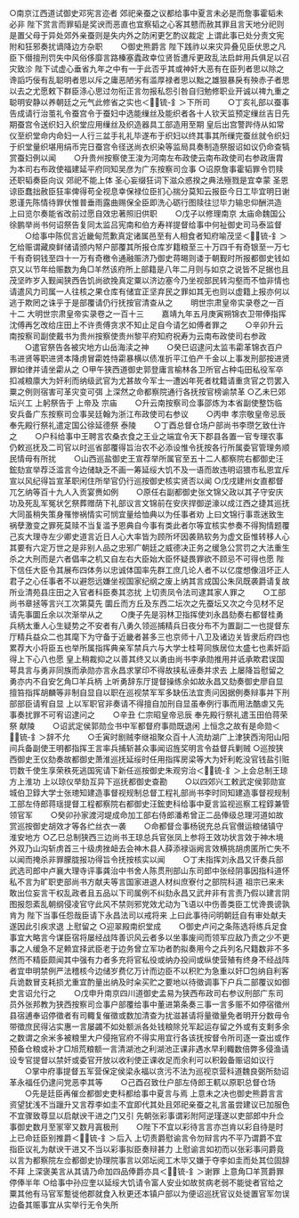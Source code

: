 <!-- { "loadSidebar": true } -->
○南京江西道试御史邓宪言迩者  郊祀亲蚕之议都给事中夏言未必是而詹事霍韬未必非  陛下赏言而罪韬是奖谀而恶直也宜察韬之心客其戆而赦其罪且言天地分祀则是置父母于异处郊外亲蚕则是失内外之防闲更乞酌议裁定  上谓此事已处分责文宪附和狂邪奏扰谪降边方杂职
　　○御史熊爵言  陛下践祚以来灾异叠见臣伏思之凡臣下僣擅刑罚失中风俗侈靡言路榛塞蠹政幸位贤哲遭斥更政乱法启衅用兵俱足以召灾致沴  陛下试虚心垂省九年之中有一于此否乎其或神奸大恶有在臣列者思以除之谗謟巧佞有乱聪明者思以斥之庸恶陋劣有滥厚禄者思以黜之雄狠暴戾有殃赤子者思以去之尤愿敕下群臣涤心思过勿衔正言勿报私怨引咎自归勉修职业开诚以禆九重之聪明安静以养朝廷之元气此修省之实也＜锍-釒＞下所司
　　○丁亥礼部以蚕事告成请行治茧礼令蚕宫令于蚕妇中选能缫丝及能织者各十人钦天监预定缫丝吉日先期蚕宫令送织妇入织堂应用缫丝及织造器具工部造用至期  皇后出宫警跸侍从如常仪至织堂命内命妇一人行三盆手礼礼毕遂布于织妇以终其事其所缫完蚕丝就令织妇于织堂量织堪用绢币完日蚕宫令径送尚衣织染等监局具奏制造祭服诏如议仍命查犒赏蚕妇例以闻
　　○升贵州按察使王浚为河南左布政使云南布政使司右参政唐胄为本司右布政使福建延平府同知吴彦为广东按察司佥事
○诏原詹事霍韬罪令罚赎还职韬奏臣向议  郊祀不能上体  圣心妄缀狂词下滋众惑揆之典法殛戮是宜幸蒙  圣恩谅臣蠢拙赦臣狂率俾得苟全视息幸保禄位臣扪心揣分莫知云报臣今日工毕宜明日谢恩谨先陈情待罪伏惟普垂雨露曲赐保全臣即洗心砺行图赎往愆毕力输忠仰酬洪造  上曰览尔奏能省改前过愿自效忠著照旧供职
　　○戊子以修理南京  太庙命魏国公徐鹏举尚书何诏祭告复同太监吕宪南和伯方寿祥提督给事中何祉御史司马泰监督
　　○给事中陈侃言近畿甸荒歉真定诸属邑至有人相食者知府喻茂坚＜锍-釒＞乞给赈谓藏庾鲜储请颁内帑户部覆其所报仓库岁籍粮至三十万四千有奇银至一万七千有奇铜钱至四十一万有奇檄令通融赈济乃御史蒋晹则诿于朝觐时所报都御史钱如京又以节年给赈数为角□羊然该府所上部籍是八年二月则与如京之说皆不足据也且茂坚昨岁入觐闻狭西告饥尚欲挽真定粟以济边塞今乃坐视部民转沟壑而不恤非情也请遣风力司属一人往核之果仓库有储宜正坚弃民之罪如其无也则以虚籍上报亦何以逃于欺罔之诛乎于是部覆请仍行抚按官清查从之
　　明世宗肃皇帝实录卷之一百十二
大明世宗肃皇帝实录卷之一百十三
　　嘉靖九年五月庚寅朔锦衣卫带俸指挥沈傅再乞改给庄田上不许责傅贪求不知止足自今请乞如傅者罪之
　　○辛卯升云南按察司副使戴书为贵州按察使贵州黎平府知府祝寿为云南布政使司右参政
　　○遣官祭告各被灾地方山岳海渎之神
　　○癸巳诏逮问太监韦霦革锦衣百户韦进贤等职进贤本降虏冒霦姓恃霦暴横以债准折平江伯产千金以上事发刑部按进贤罪如律并请坐霦从之
○甲午狭西道御史郭登庸言榆林各卫所官占种屯田私役军卒扣减粮廪大为奸利而纳级武官为尤甚故今军士一遭凶年死者枕籍请重贪官之罚罢入粟之例则宿害可革灾变可弭  上深然之命都察院通行各抚按官榜谕禁革
○乙未巳郊坛兴工  上躬祭告于  上帝及  宗庙
　　○升云南按察司佥事邵炼为本省副使整饬临安兵备广东按察司佥事吴廷翰为浙江布政使司右参议
　　○丙申  孝宗敬皇帝忌辰  奉先殿行祭礼遣定国公徐延德祭  泰陵
　　○丁酉总督仓场户部尚书李瓒乞致仕许之
　　○户科给事中王聘言农桑衣食之王业之端宜令天下郡县各置一官专理农事仍敕巡抚及二司官以时巡省部覆得旨治农不必添设惟令抚按各行所属委官管理务顺民情毋有所扰
　　○山西巡盐御史王宣荐举所属官至五十二人都察院右都御史汪鋐劾宣举荐泛滥言今边储缺乏不画一筹延绥大饥不及一语而故违明诏猥市私恩宜斥宣以风纪得旨宣革职闲住所举官仍行巡按御史核实贤否以闻
○戊戌建州女直都督兀乞纳等百十九人入贡宴赉如例
　　○原任右副都御史张文锦父政以其子守安庆功及死乱军冤状乞祭葬赠荫下礼部议言文锦前在安庆捍御逆濠以成江西之捷其巡抚大同虽稍失策身罹惨祸情实可悯宜量给恤典以为任事者劝  上曰文锦行事乖迷致生祸孽激变之罪死莫赎不当复滥予恩典自今事有类此者尔等宜核实参奏不得狥情题覆  己亥大理寺左少卿史道言近日人心大率皆为顾所坏因袭熟软务为虚文臣惟转移人心其要有六定万世之是非别人品之忠邪广朝廷之威德决正务之缓急公赏罚之大法重生杀之大刑而是六者倡率之机又自左右大臣始大臣怀疑畏罪欲不顾忌不可得也愿  陛下信任大臣令其展布四体务以忠诚体国率先群工庶几论人者不以亿度想像沮坏正人君子之心任事者不以避怨远嫌坐视国家纪纲之废上纳其言成国公朱凤既袭爵请复故所业清苑县庄田之入官者科臣奏其恣扰  上切责凤令法司逮其家人罪之
　　○工部尚书章拯等言兴工次第莫先  圜丘而方丘及东西二坛次之先蚕坛又次之今见材不足请先事圜丘余以次渐举从之
　　○庚子先是羽林卫指挥使刘永昌劾奏右都督桂勇兵柄太重人心生疑势之不安者有八勇久领巡捕精兵日夜分布不为置副二一也提督东厅精兵益众二也其麾下为守备于近畿者甚多三也京师十八卫及诸边关皆隶后府四也累荐大小将臣五也举所属指挥典亲军禁兵六与大学士桂萼同族居位太盛七也素奸謟得上下心八也愿  皇上稍裁抑之以善其终又以勇由尚书李承勋推用并诋承欺君误国萼具言与勇非同族而承勋亦言永昌求掌印不得故挟私诬奏并求去  上屡降旨慰留之勇亦内不自安乞角□羊兵柄  上听勇辞东厅提督操练余如故永昌又劾奏御史廖自显擅笞指挥胡麟等非制自显自以职在巡视禁军军多缺伍法宜责问因据例奏辩事并下刑部部臣请宥自显  上以军职官非奏请不得擅自加刑自显虽奉例行事而用法酷虐又先事奏扰罪不可宥诏逮问之
　　○辛丑  仁宗昭皇帝忌辰  奉先殿行祭礼遣玉田伯蒋荣祭  献陵
　　○诏武定侯郭勋佥书中军都督府事勋既退闲  上恒念之故有是命勋＜锍-釒＞辞不允
　　○壬寅时剧贼李继祖聚众百十人流劫湖广上津狭西洵阳山阳间兵备副使王明都指挥王言率兵捕斩甚众事闻诏旌奖明言令益督兵剿贼
○巡按狭西御史王仪劾奏故都御史萧淮巡抚延绥时任用指挥房梁等大为奸利乾没官钱盐引赃罚数千使生享荣秩死逃国宪请下新任巡按御史朱观穷治＜锍-釒＞上会总制王琼方上淮功  上以琼仪举劾互异下巡抚都御史查勘
　　○以四郊兴工敕武定侯郭勋宣城伯卫錞大学士张璁知建造事督视规制总督工程礼部尚书李时同知建造事督视规制工部左侍郎蒋瑶提督工程都察院右都御史汪鋐吏科给事中夏言监视巡察工程錞兼管领官军
　　○癸卯孙家渡河堤成命加工部右侍郎潘希曾正二品俸级总理河道如故赏巡按御史胡效才等各纻丝衣一袭
　　○命都督佥事杨锐充总兵官儧运粮储镇守淮安地方
○乙巳总制狭西三边尚书王琼总兵官张凤上参将王效功状言效于神木境外双乃山沟斩虏首三十级虏挫衄去会神木县人薛添禄诣阙言效横挑胡虏匿所亡失不以闻而掩杀非罪朦胧报功得旨令抚按核实以闻
　　○丁未指挥刘永昌又讦奏兵部武选司郎中卢襄大理寺评事龚治中书舍人陈贯刑部山东司郎中张经阴事因指科道怀私不言为旷职吏部尚书方献夫等言国家进退人材纠庶寮付之部院科道  祖宗已来未敢出位妄言干权乱政者且五品以下司属例不纠劾永昌又武弁非有言责乃假以建言阴图报怨紊乱朝纲侵凌官守此风不禁则邪党效尤动为飞语以中伤善类臣工忧谗畏谤孰肯为  陛下当事任怨哉臣请下永昌法司以戒将来  上曰此事待问明朝廷自有审处献夫遂因此引疾求退  上慰留之
○迎翠殿南织堂成
　　○御史卢问之条陈选将练兵足食事宜大略言今谋臣宿将屡经战阵善识风云者多以坐事废间而领军应敌乃责之少不更事之人缓急不足赖宜择武臣老于边务曾立军功者酌拟奏用今之兵列名尺籍数非不多然而不精臣颇闻其中强有力者多充将官私役或纳办投间或纵使营殖有终身不经战阵者宜申明禁例严法稽核今边储岁费亿万计而边臣不以积贮为急重以奸□包纳自利客兵诡数冒支耗损尤重宜酌量出纳及时籴买贮之要地以待徵调事下户兵二部覆议如御史言诏允行之
　　○戊申升南京四川道御史孟易为狭西布政司右参议刑部广东司员外张邦教为狭西按察司佥事户部覆给事中董进第条奏三事一言多赈不如停宿徵州县宿逋奉诏停徵者有司輙复催徵或数加清查为扰滋甚请将量徵量免者明开分数毋令带徵庶民得沾实惠一言屡蠲不如处额派各处钱粮除兑军起运存留之外或有支剩多余之数谓之余米多被粮里大户侵拖官府不得实用宜行各该抚按督令所司逐一查出或作预备仓粮或补才□旭荒粮额一言清湖池之利湖池正课非遇水早利輙数倍弊多侵渔请设专官提督以禁奸或委官开放以收利使正课收足而余利可以积榖备赈诏如议行
　　○掌中府事提督五军营保定侯梁永福以贪污不法为巡视京营科道魏良弼所劾诏革永福任仍逮问党恶李其等
　　○己酉召致仕户部左侍郎王軏以原职总督仓场
　　○先是廷臣再催佥都御史吏科都给事中夏言与焉  上意未之决也御史熊爵言言资望犹浅不当躐升又言荐李如圭不宜即代其处且郊祀亲蚕之礼言虽尝建议已加服色不宜骤致尊显以启献谀干进之门又引  先朝张彩事谓彩附阿逆瑾遂以吏部郎中升佥事御史数月至冡宰又数月寘极刑
　　○陛下不宜以彩待言言亦岂肯以彩自待是时  上已命廷臣别推爵＜锍-釒＞后入  上切责爵慰谕言令勿辩言内不平乃谓爵不宜指臣议礼为献谀干进又不当以彩事拟臣奏辩甚力  上慰谕言如初而以张彩事问爵竟以言为都察院左佥都御史协理院事言以郊坛阅工木毕又嫌于夺李如圭而处其位固辞不拜  上深褒美言从其请乃命加四品俸爵亦具＜锍-釒＞谢罪  上意角□羊贳爵罪停俸半年
○给事中孙应奎以延绥大饥请令富人安业如故贫病老弱不能徙者官给之粟其他有马官军蹔徙他郡就食入秋更还本镇户部以为便诏巡抚官议处徙置官军勿误边备其赈事宜从实举行无令失所
